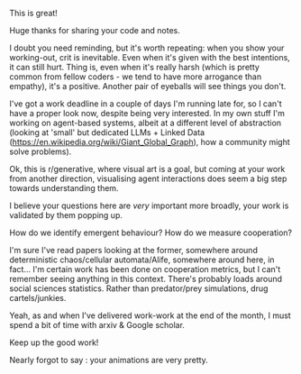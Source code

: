 This is great!

Huge thanks for sharing your code and notes.
 
I doubt you need reminding, but it's worth repeating: when you show your working-out, crit is inevitable. Even when it's given with the best intentions, it can still hurt. Thing is, even when it's really harsh (which is pretty common from fellow coders - we tend to have more arrogance than empathy), it's a positive.
Another pair of eyeballs will see things you don't.

I've got a work deadline in a couple of days I'm running late for, so I can't have a proper look now, despite being very interested. In my own stuff I'm working on agent-based systems, albeit at a different level of abstraction (looking at 'small' but dedicated LLMs + Linked Data (https://en.wikipedia.org/wiki/Giant_Global_Graph), how a community might solve problems).

Ok, this is r/generative, where visual art is a goal, but coming at your work from another direction, visualising agent interactions does seem a big step towards understanding them.

I believe your questions here are *very* important more broadly, your work is validated by them popping up. 

How do we identify emergent behaviour? How do we measure cooperation?

I'm sure I've read papers looking at the former, somewhere around deterministic chaos/cellular automata/Alife, somewhere around here, in fact... 
I'm certain work has been done on cooperation metrics, but I can't remember seeing anything in this context. There's probably loads around social sciences statistics. Rather than predator/prey simulations, drug cartels/junkies.

Yeah, as and when I've delivered work-work at the end of the month, I must spend a bit of time with arxiv & Google scholar.

Keep up the good work!

Nearly forgot to say : your animations are very pretty.
